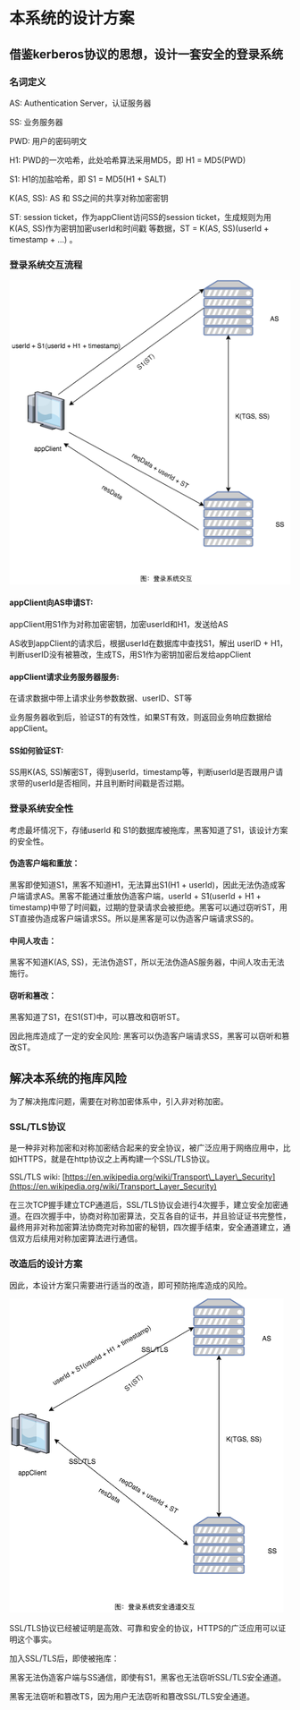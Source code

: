 # 本系统的设计方案

## 借鉴kerberos协议的思想，设计一套安全的登录系统

### 名词定义

AS: Authentication Server，认证服务器

SS: 业务服务器

PWD: 用户的密码明文

H1: PWD的一次哈希，此处哈希算法采用MD5，即 H1 = MD5\(PWD\)

S1: H1的加盐哈希，即 S1 = MD5\(H1 + SALT\)

K\(AS, SS\): AS 和 SS之间的共享对称加密密钥

ST: session ticket，作为appClient访问SS的session ticket，生成规则为用K\(AS, SS\)作为密钥加密userId和时间戳 等数据，ST = K\(AS, SS\)\(userId + timestamp + ...\) 。

### 登录系统交互流程

![&#x767B;&#x5F55;&#x7CFB;&#x7EDF;&#x4EA4;&#x4E92;&#x56FE;](../.gitbook/assets/deng-lu-xi-tong-jia-gou%20%282%29.png)

#### appClient向AS申请ST:

appClient用S1作为对称加密密钥，加密userId和H1，发送给AS

AS收到appClient的请求后，根据userId在数据库中查找S1，解出 userID + H1，判断userID没有被篡改，生成TS，用S1作为密钥加密后发给appClient

#### appClient请求业务服务器服务:

在请求数据中带上请求业务参数数据、userID、ST等

业务服务器收到后，验证ST的有效性，如果ST有效，则返回业务响应数据给appClient。

#### SS如何验证ST:

SS用K\(AS, SS\)解密ST，得到userId，timestamp等，判断userId是否跟用户请求带的userId是否相同，并且判断时间戳是否过期。

### 登录系统安全性

考虑最坏情况下，存储userId 和 S1的数据库被拖库，黑客知道了S1，该设计方案的安全性。

#### 伪造客户端和重放：

黑客即使知道S1，黑客不知道H1，无法算出S1\(H1 + userId\)，因此无法伪造成客户端请求AS。黑客不能通过重放伪造客户端，userId + S1\(userId + H1 + timestamp\)中带了时间戳，过期的登录请求会被拒绝。黑客可以通过窃听ST，用ST直接伪造成客户端请求SS。所以是黑客是可以伪造客户端请求SS的。

#### 中间人攻击：

黑客不知道K\(AS, SS\)，无法伪造ST，所以无法伪造AS服务器，中间人攻击无法施行。

#### 窃听和篡改：

黑客知道了S1，在S1\(ST\)中，可以篡改和窃听ST。

因此拖库造成了一定的安全风险: 黑客可以伪造客户端请求SS，黑客可以窃听和篡改ST。

## 解决本系统的拖库风险

为了解决拖库问题，需要在对称加密体系中，引入非对称加密。

### SSL/TLS协议

是一种非对称加密和对称加密结合起来的安全协议，被广泛应用于网络应用中，比如HTTPS，就是在http协议之上再构建一个SSL/TLS协议。

SSL/TLS wiki: [https://en.wikipedia.org/wiki/Transport\_Layer\_Security](https://en.wikipedia.org/wiki/Transport_Layer_Security)

在三次TCP握手建立TCP通道后，SSL/TLS协议会进行4次握手，建立安全加密通道。在四次握手中，协商对称加密算法，交互各自的证书，并且验证证书完整性，最终用非对称加密算法协商完对称加密的秘钥，四次握手结束，安全通道建立，通信双方后续用对称加密算法进行通信。

### 改造后的设计方案

因此，本设计方案只需要进行适当的改造，即可预防拖库造成的风险。

![&#x767B;&#x5F55;&#x7CFB;&#x7EDF;&#x5728;&#x5B89;&#x5168;&#x901A;&#x9053;&#x4E2D;&#x4EA4;&#x4E92;](../.gitbook/assets/deng-lu-xi-tong-an-quan-tong-dao.png)

SSL/TLS协议已经被证明是高效、可靠和安全的协议，HTTPS的广泛应用可以证明这个事实。

加入SSL/TLS后，即使被拖库：

黑客无法伪造客户端与SS通信，即使有S1，黑客也无法窃听SSL/TLS安全通道。

黑客无法窃听和篡改TS，因为用户无法窃听和篡改SSL/TLS安全通道。



